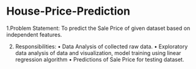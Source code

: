 # House-Price-Prediction

1.Problem Statement: To predict the Sale Price of given dataset based on independent features.

2. Responsibilities:
• Data Analysis of collected raw data.
• Exploratory data analysis of data and visualization, model training using linear regression algorithm
• Predictions of Sale Price for testing dataset.
